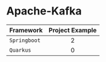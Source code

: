 # Apache-Kafka
| Framework  | Project Example |
| :--- | :---: |
| `Springboot`  | 2  |
| `Quarkus`  | 0  |
